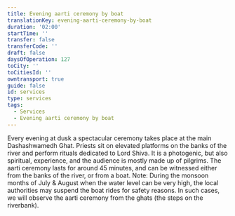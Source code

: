 ```yaml
---
title: Evening aarti ceremony by boat
translationKey: evening-aarti-ceremony-by-boat
duration: '02:00'
startTime: ''
transfer: false
transferCode: ''
draft: false
daysOfOperation: 127
toCity: ''
toCitiesId: ''
owntransport: true
guide: false
id: services
type: services
tags:
  - Services
  - Evening aarti ceremony by boat
---
```

Every evening at dusk a spectacular ceremony takes place at the main Dashashwamedh Ghat. Priests sit on elevated platforms on the banks of the river and perform rituals dedicated to Lord Shiva. It is a photogenic, but also spiritual, experience, and the audience is mostly made up of pilgrims. The aarti ceremony lasts for around 45 minutes, and can be witnessed either from the banks of the river, or from a boat.     Note: During the monsoon months of July & August when the water level can be very high, the local authorities may suspend the boat rides for safety reasons. In such cases, we will observe the aarti ceremony from the ghats (the steps on the riverbank).